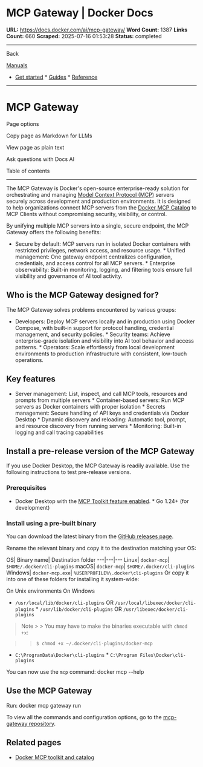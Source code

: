 # MCP Gateway | Docker Docs

**URL:** https://docs.docker.com/ai/mcp-gateway/
**Word Count:** 1387
**Links Count:** 660
**Scraped:** 2025-07-16 01:53:28
**Status:** completed

---

Back

[Manuals](https://docs.docker.com/manuals/)

  * [Get started](https://docs.docker.com/get-started/)   * [Guides](https://docs.docker.com/guides/)   * [Reference](https://docs.docker.com/reference/)

* * *

# MCP Gateway

Page options

Copy page as Markdown for LLMs

View page as plain text

Ask questions with Docs AI

Table of contents

* * *

The MCP Gateway is Docker's open-source enterprise-ready solution for orchestrating and managing [Model Context Protocol \(MCP\)](https://spec.modelcontextprotocol.io/) servers securely across development and production environments. It is designed to help organizations connect MCP servers from the [Docker MCP Catalog](https://hub.docker.com/mcp) to MCP Clients without compromising security, visibility, or control.

By unifying multiple MCP servers into a single, secure endpoint, the MCP Gateway offers the following benefits:

  * Secure by default: MCP servers run in isolated Docker containers with restricted privileges, network access, and resource usage.   * Unified management: One gateway endpoint centralizes configuration, credentials, and access control for all MCP servers.   * Enterprise observability: Built-in monitoring, logging, and filtering tools ensure full visibility and governance of AI tool activity.

## Who is the MCP Gateway designed for?

The MCP Gateway solves problems encountered by various groups:

  * Developers: Deploy MCP servers locally and in production using Docker Compose, with built-in support for protocol handling, credential management, and security policies.   * Security teams: Achieve enterprise-grade isolation and visibility into AI tool behavior and access patterns.   * Operators: Scale effortlessly from local development environments to production infrastructure with consistent, low-touch operations.

## Key features

  * Server management: List, inspect, and call MCP tools, resources and prompts from multiple servers   * Container-based servers: Run MCP servers as Docker containers with proper isolation   * Secrets management: Secure handling of API keys and credentials via Docker Desktop   * Dynamic discovery and reloading: Automatic tool, prompt, and resource discovery from running servers   * Monitoring: Built-in logging and call tracing capabilities

## Install a pre-release version of the MCP Gateway

If you use Docker Desktop, the MCP Gateway is readily available. Use the following instructions to test pre-release versions.

### Prerequisites

  * Docker Desktop with the [MCP Toolkit feature enabled](https://docs.docker.com/ai/mcp-catalog-and-toolkit/toolkit/#enable-docker-mcp-toolkit).   * Go 1.24+ \(for development\)

### Install using a pre-built binary

You can download the latest binary from the [GitHub releases page](https://github.com/docker/mcp-gateway/releases/latest).

Rename the relevant binary and copy it to the destination matching your OS:

OS| Binary name| Destination folder   ---|---|---   Linux| `docker-mcp`| `$HOME/.docker/cli-plugins`   macOS| `docker-mcp`| `$HOME/.docker/cli-plugins`   Windows| `docker-mcp.exe`| `%USERPROFILE%\.docker\cli-plugins`      Or copy it into one of these folders for installing it system-wide:

On Unix environments  On Windows

  * `/usr/local/lib/docker/cli-plugins` OR `/usr/local/libexec/docker/cli-plugins`   * `/usr/lib/docker/cli-plugins` OR `/usr/libexec/docker/cli-plugins`

> Note >  > You may have to make the binaries executable with `chmod +x`:

>  >     $ chmod +x ~/.docker/cli-plugins/docker-mcp

  * `C:\ProgramData\Docker\cli-plugins`   * `C:\Program Files\Docker\cli-plugins`

You can now use the `mcp` command:               docker mcp --help

## Use the MCP Gateway

Run:               docker mcp gateway run

To view all the commands and configuration options, go to the [mcp-gateway repository](https://github.com/docker/mcp-gateway?tab=readme-ov-file#usage).

## Related pages

  * [Docker MCP toolkit and catalog](https://docs.docker.com/ai/mcp-catalog-and-toolkit/)